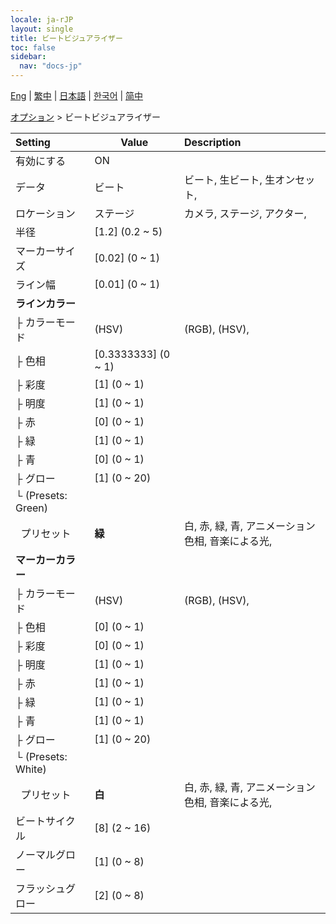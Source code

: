 ```yaml
---
locale: ja-rJP
layout: single
title: ビートビジュアライザー
toc: false
sidebar:
  nav: "docs-jp"
---
```

[Eng](/dancexr/menu/2025.4/stage/beats_visualizer) | [繁中](/tw/dancexr/menu/2025.4/stage/beats_visualizer) | [日本語](/jp/dancexr/menu/2025.4/stage/beats_visualizer) | [한국어](/kr/dancexr/menu/2025.4/stage/beats_visualizer) | [简中](/zh/dancexr/menu/2025.4/stage/beats_visualizer)

[オプション](../menu#オプション) > ビートビジュアライザー



| Setting | Value | Description |
| :--- | --- | :--- |
| 有効にする | ON | 
| データ | ビート | ビート, 生ビート, 生オンセット, 
| ロケーション | ステージ | カメラ, ステージ, アクター, 
| 半径 | [1.2] (0.2 ~ 5) | 
| マーカーサイズ | [0.02] (0 ~ 1) | 
| ライン幅 | [0.01] (0 ~ 1) | 
| **ラインカラー** | | 
| ├&nbsp;カラーモード | (HSV) | (RGB), (HSV), 
| ├&nbsp;色相 | [0.3333333] (0 ~ 1) | 
| ├&nbsp;彩度 | [1] (0 ~ 1) | 
| ├&nbsp;明度 | [1] (0 ~ 1) | 
| ├&nbsp;赤 | [0] (0 ~ 1) | 
| ├&nbsp;緑 | [1] (0 ~ 1) | 
| ├&nbsp;青 | [0] (0 ~ 1) | 
| ├&nbsp;グロー | [1] (0 ~ 20) | 
| └&nbsp;(Presets: Green) || 
| &nbsp;&nbsp;プリセット | **緑** | 白, 赤, 緑, 青, アニメーション色相, 音楽による光,  |
| **マーカーカラー** | | 
| ├&nbsp;カラーモード | (HSV) | (RGB), (HSV), 
| ├&nbsp;色相 | [0] (0 ~ 1) | 
| ├&nbsp;彩度 | [0] (0 ~ 1) | 
| ├&nbsp;明度 | [1] (0 ~ 1) | 
| ├&nbsp;赤 | [1] (0 ~ 1) | 
| ├&nbsp;緑 | [1] (0 ~ 1) | 
| ├&nbsp;青 | [1] (0 ~ 1) | 
| ├&nbsp;グロー | [1] (0 ~ 20) | 
| └&nbsp;(Presets: White) || 
| &nbsp;&nbsp;プリセット | **白** | 白, 赤, 緑, 青, アニメーション色相, 音楽による光,  |
| ビートサイクル | [8] (2 ~ 16) | 
| ノーマルグロー | [1] (0 ~ 8) | 
| フラッシュグロー | [2] (0 ~ 8) | 
